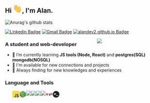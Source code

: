 ## Hi <img src="https://raw.githubusercontent.com/ABSphreak/ABSphreak/master/gifs/Hi.gif" width="30px">, I'm Alan.

![Anurag's github stats](https://github-readme-stats.vercel.app/api?username=alandev2&theme=vue-dark&show_icons=true)

[![Linkedin Badge](https://img.shields.io/badge/-Linkedin-6633cc?style=flat-square&logo=Linkedin&logoColor=white&color=black&link=https://www.linkedin.com/in/alandev2/)](https://www.linkedin.com/in/alandev2/)
[![Gmail Badge](https://img.shields.io/badge/-Gmail-c14438?style=flat-square&logo=Gmail&logoColor=white&color=black&link=mailto:alanworking1@gmail.com)](mailto:alanworking1@gmail.com)
[![alandev2.github.io Badge](https://img.shields.io/badge/-alandev2.github.io-6633cc?style=flat-square&logo=DTube&logoColor=white&color=black&link=https://alandev2.github.io)](https://alandev2.github.io)

<img src="https://www.flaticon.com/svg/static/icons/svg/1006/1006363.svg" width="200" align="right">

 ### A student and web-developer
 
 - 🌱 I’m currently learning **JS tools (Node, React)** and **postgres(SQL) mongodb(NOSQL)**
 - 🤝 I'm available for new connections and projects
 - 🚀 Always finding for new knowledges and experiences

### Language and Tools
<ul style="display: flex;">
 <img height="23" src="https://raw.githubusercontent.com/github/explore/80688e429a7d4ef2fca1e82350fe8e3517d3494d/topics/javascript/javascript.png">
 <img height="23" src="https://raw.githubusercontent.com/github/explore/80688e429a7d4ef2fca1e82350fe8e3517d3494d/topics/nodejs/nodejs.png">
 <img height="23" src="https://devicon.dev/devicon.git/icons/postgresql/postgresql-original-wordmark.svg">
 <img height="23" src="https://devicon.dev/devicon.git/icons/mongodb/mongodb-original-wordmark.svg">
 <img height="23" src="https://devicon.dev/devicon.git/icons/html5/html5-original-wordmark.svg">
 <img height="23" src="https://devicon.dev/devicon.git/icons/css3/css3-original-wordmark.svg">
 <img height="23" src="https://raw.githubusercontent.com/github/explore/80688e429a7d4ef2fca1e82350fe8e3517d3494d/topics/git/git.png">
 <img height="23" src="https://raw.githubusercontent.com/github/explore/80688e429a7d4ef2fca1e82350fe8e3517d3494d/topics/terminal/terminal.png">
</ul>
